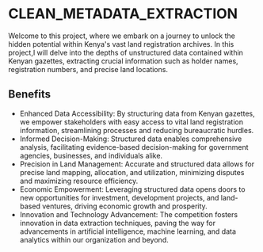# CLEAN_METADATA_EXTRACTION
Welcome to this project, where we embark on a journey to unlock the hidden potential within Kenya's vast land registration archives. In this project,I will delve into the depths of unstructured data contained within Kenyan gazettes, extracting crucial information such as holder names, registration numbers, and precise land locations.

## Benefits
* Enhanced Data Accessibility: By structuring data from Kenyan gazettes, we empower stakeholders with easy access to vital land registration information, streamlining processes and reducing bureaucratic hurdles.
* Informed Decision-Making: Structured data enables comprehensive analysis, facilitating evidence-based decision-making for government agencies, businesses, and individuals alike.
* Precision in Land Management: Accurate and structured data allows for precise land mapping, allocation, and utilization, minimizing disputes and maximizing resource efficiency.
* Economic Empowerment: Leveraging structured data opens doors to new opportunities for investment, development projects, and land-based ventures, driving economic growth and prosperity.
* Innovation and Technology Advancement: The competition fosters innovation in data extraction techniques, paving the way for advancements in artificial intelligence, machine learning, and data analytics within our organization and beyond.



